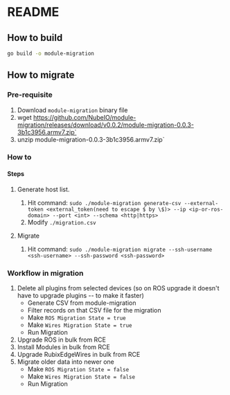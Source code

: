 # README

## How to build

```bash
go build -o module-migration
```

## How to migrate

### Pre-requisite

1. Download `module-migration` binary file
2. wget https://github.com/NubeIO/module-migration/releases/download/v0.0.2/module-migration-0.0.3-3b1c3956.armv7.zip`
3. unzip module-migration-0.0.3-3b1c3956.armv7.zip`



### How to

#### Steps

1. Generate host list.
    1. Hit command: `sudo ./module-migration generate-csv --external-token <external_token(need to escape $ by \$)> --ip <ip-or-ros-domain> --port <int> --schema <http|https>`
    2. Modify `./migration.csv`

2. Migrate
    1. Hit command: `sudo ./module-migration migrate --ssh-username <ssh-username> --ssh-password <ssh-password>`

### Workflow in migration

1. Delete all plugins from selected devices (so on ROS upgrade it doesn't have to upgrade plugins -- to make it faster)
    - Generate CSV from module-migration
    - Filter records on that CSV file for the migration
    - Make `ROS Migration State = true`
    - Make `Wires Migration State = true`
    - Run Migration
2. Upgrade ROS in bulk from RCE
3. Install Modules in bulk from RCE
4. Upgrade RubixEdgeWires in bulk from RCE
5. Migrate older data into newer one
    - Make `ROS Migration State = false`
    - Make `Wires Migration State = false`
    - Run Migration
